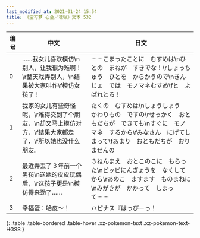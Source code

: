 ```yaml
---
last_modified_at: 2021-01-24 15:54
title: 《宝可梦 心金／魂银》文本 532
---
```

| 编号 | 中文 | 日文 |
| ---- | ---- | ---- |
| 0 | ……我女儿喜欢模仿\n别人，让我很为难啊！\r整天戏弄别人，\n结果被大家叫作\f模仿女孩了！ | ⋯⋯こまったことに　むすめは\nひとの　まねが　すきでな！\rしょっちゅう　ひとを　からかうので\nきんじょ　では　モノマネむすめ\fと　よばれとる！ |
| 1 | 我家的女儿有些奇怪呢，\r难得交到了个朋友，\n却又马上模仿对方，\f结果大家都走了，\f所以她也没什么朋友。 | たくの　むすめは\nしょうしょう　かわりもの　ですの\rせっかく　おともだちが　できても\nすぐに　モノマネ　するから\fみなさん　にげてしまって\fあまり　おともだちが　おりませんの |
| 2 | 最近弄丟了３年前一个男孩\n送她的皮皮玩偶后，\r这孩子更是\n模仿得来劲了…… | ３ねんまえ　おとこのこに　もらった\nピッピにんぎょうを　なくしてから\rあのこ　ますます　ものまねに\nみがきが　かかって　しまって⋯⋯ |
| 3 | 幸福蛋：哈皮～！ | ハピナス『はっぴ－っ！ |
{: .table .table-bordered .table-hover .xz-pokemon-text .xz-pokemon-text-HGSS }
